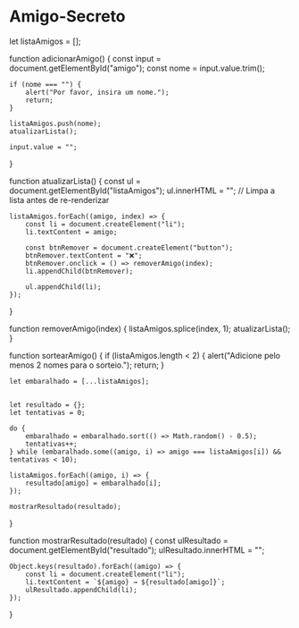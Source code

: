 # Amigo-Secreto
let listaAmigos = [];

function adicionarAmigo() {
    const input = document.getElementById("amigo");
    const nome = input.value.trim(); 

    if (nome === "") {
        alert("Por favor, insira um nome.");
        return;
    }

    listaAmigos.push(nome);
    atualizarLista();

    input.value = "";
}

function atualizarLista() {
    const ul = document.getElementById("listaAmigos");
    ul.innerHTML = ""; // Limpa a lista antes de re-renderizar

    listaAmigos.forEach((amigo, index) => {
        const li = document.createElement("li");
        li.textContent = amigo;

        const btnRemover = document.createElement("button");
        btnRemover.textContent = "❌";
        btnRemover.onclick = () => removerAmigo(index);
        li.appendChild(btnRemover);

        ul.appendChild(li);
    });
}

function removerAmigo(index) {
    listaAmigos.splice(index, 1);
    atualizarLista();
}

function sortearAmigo() {
    if (listaAmigos.length < 2) {
        alert("Adicione pelo menos 2 nomes para o sorteio.");
        return;
    }

    let embaralhado = [...listaAmigos];
    

    let resultado = {};
    let tentativas = 0;

    do {
        embaralhado = embaralhado.sort(() => Math.random() - 0.5);
        tentativas++;
    } while (embaralhado.some((amigo, i) => amigo === listaAmigos[i]) && tentativas < 10);

    listaAmigos.forEach((amigo, i) => {
        resultado[amigo] = embaralhado[i];
    });

    mostrarResultado(resultado);
}

function mostrarResultado(resultado) {
    const ulResultado = document.getElementById("resultado");
    ulResultado.innerHTML = ""; 

    Object.keys(resultado).forEach((amigo) => {
        const li = document.createElement("li");
        li.textContent = `${amigo} → ${resultado[amigo]}`;
        ulResultado.appendChild(li);
    });
}
